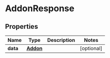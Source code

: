 

# AddonResponse

## Properties

Name | Type | Description | Notes
------------ | ------------- | ------------- | -------------
**data** | [**Addon**](Addon.md) |  |  [optional]



